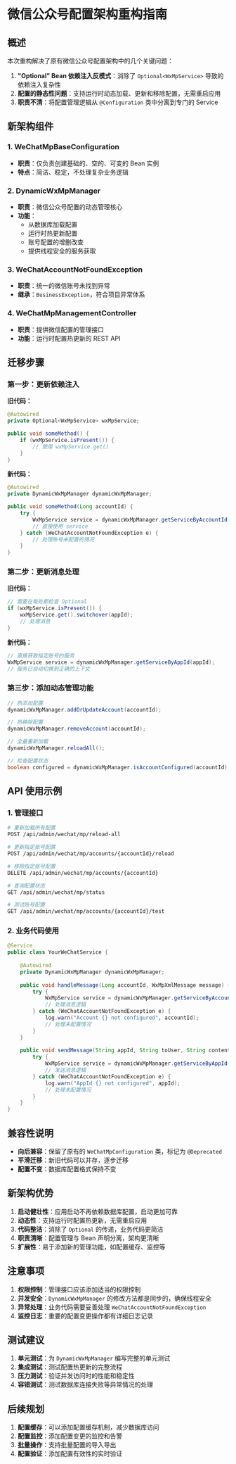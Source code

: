 # 微信公众号配置架构重构指南

## 概述

本次重构解决了原有微信公众号配置架构中的几个关键问题：

1. **"Optional" Bean 依赖注入反模式**：消除了 `Optional<WxMpService>` 导致的依赖注入复杂性
2. **配置的静态性问题**：支持运行时动态加载、更新和移除配置，无需重启应用
3. **职责不清**：将配置管理逻辑从 `@Configuration` 类中分离到专门的 Service

## 新架构组件

### 1. WeChatMpBaseConfiguration
- **职责**：仅负责创建基础的、空的、可变的 Bean 实例
- **特点**：简洁、稳定，不处理复杂业务逻辑

### 2. DynamicWxMpManager
- **职责**：微信公众号配置的动态管理核心
- **功能**：
  - 从数据库加载配置
  - 运行时热更新配置
  - 账号配置的增删改查
  - 提供线程安全的服务获取

### 3. WeChatAccountNotFoundException
- **职责**：统一的微信账号未找到异常
- **继承**：`BusinessException`，符合项目异常体系

### 4. WeChatMpManagementController
- **职责**：提供微信配置的管理接口
- **功能**：运行时配置热更新的 REST API

## 迁移步骤

### 第一步：更新依赖注入

**旧代码：**
```java
@Autowired
private Optional<WxMpService> wxMpService;

public void someMethod() {
    if (wxMpService.isPresent()) {
        // 使用 wxMpService.get()
    }
}
```

**新代码：**
```java
@Autowired
private DynamicWxMpManager dynamicWxMpManager;

public void someMethod(Long accountId) {
    try {
        WxMpService service = dynamicWxMpManager.getServiceByAccountId(accountId);
        // 直接使用 service
    } catch (WeChatAccountNotFoundException e) {
        // 处理账号未配置的情况
    }
}
```

### 第二步：更新消息处理

**旧代码：**
```java
// 需要在每处都检查 Optional
if (wxMpService.isPresent()) {
    wxMpService.get().switchover(appId);
    // 处理消息
}
```

**新代码：**
```java
// 直接获取指定账号的服务
WxMpService service = dynamicWxMpManager.getServiceByAppId(appId);
// 服务已自动切换到正确的上下文
```

### 第三步：添加动态管理功能

```java
// 热添加配置
dynamicWxMpManager.addOrUpdateAccount(accountId);

// 热移除配置
dynamicWxMpManager.removeAccount(accountId);

// 全量重新加载
dynamicWxMpManager.reloadAll();

// 检查配置状态
boolean configured = dynamicWxMpManager.isAccountConfigured(accountId);
```

## API 使用示例

### 1. 管理接口

```bash
# 重新加载所有配置
POST /api/admin/wechat/mp/reload-all

# 更新指定账号配置
POST /api/admin/wechat/mp/accounts/{accountId}/reload

# 移除指定账号配置
DELETE /api/admin/wechat/mp/accounts/{accountId}

# 查询配置状态
GET /api/admin/wechat/mp/status

# 测试账号配置
GET /api/admin/wechat/mp/accounts/{accountId}/test
```

### 2. 业务代码使用

```java
@Service
public class YourWeChatService {
    
    @Autowired
    private DynamicWxMpManager dynamicWxMpManager;
    
    public void handleMessage(Long accountId, WxMpXmlMessage message) {
        try {
            WxMpService service = dynamicWxMpManager.getServiceByAccountId(accountId);
            // 处理消息逻辑
        } catch (WeChatAccountNotFoundException e) {
            log.warn("Account {} not configured", accountId);
            // 处理未配置情况
        }
    }
    
    public void sendMessage(String appId, String toUser, String content) {
        try {
            WxMpService service = dynamicWxMpManager.getServiceByAppId(appId);
            // 发送消息逻辑
        } catch (WeChatAccountNotFoundException e) {
            log.warn("AppId {} not configured", appId);
            // 处理未配置情况
        }
    }
}
```

## 兼容性说明

- **向后兼容**：保留了原有的 `WeChatMpConfiguration` 类，标记为 `@Deprecated`
- **平滑迁移**：新旧代码可以并存，逐步迁移
- **配置不变**：数据库配置格式保持不变

## 新架构优势

1. **启动健壮性**：应用启动不再依赖数据库配置，启动更加可靠
2. **动态性**：支持运行时配置热更新，无需重启应用
3. **代码整洁**：消除了 `Optional` 的传递，业务代码更简洁
4. **职责清晰**：配置管理与 Bean 声明分离，架构更清晰
5. **扩展性**：易于添加新的管理功能，如配置缓存、监控等

## 注意事项

1. **权限控制**：管理接口应该添加适当的权限控制
2. **并发安全**：`DynamicWxMpManager` 的修改方法都是同步的，确保线程安全
3. **异常处理**：业务代码需要妥善处理 `WeChatAccountNotFoundException`
4. **监控日志**：重要的配置变更操作都有详细日志记录

## 测试建议

1. **单元测试**：为 `DynamicWxMpManager` 编写完整的单元测试
2. **集成测试**：测试配置热更新的完整流程
3. **压力测试**：验证并发访问时的性能和稳定性
4. **容错测试**：测试数据库连接失败等异常情况的处理

## 后续规划

1. **配置缓存**：可以添加配置缓存机制，减少数据库访问
2. **配置监控**：添加配置变更的监控和告警
3. **批量操作**：支持批量配置的导入导出
4. **配置验证**：添加配置有效性的实时验证